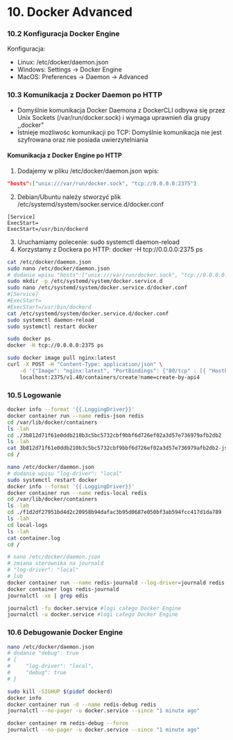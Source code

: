 # 10. Docker Advanced

### 10.2 Konfiguracja Docker Engine

Konfiguracja:
* Linux: /etc/docker/daemon.json
* Windows: Settings -> Docker Engine
* MacOS: Preferences -> Daemon -> Advanced

### 10.3 Komunikacja z Docker Daemon po HTTP

* Domyślnie komunikacja Docker Daemona z DockerCLI odbywa się przez Unix Sockets (/var/run/docker.sock) i wymaga uprawnień dla grupy ,,docker"
* Istnieje możliwośc komunikacji po TCP: Domyślnie komunikacja nie jest szyfrowana oraz nie posiada uwierzytelniania

#### Komunikacja z Docker Engine po HTTP
1. Dodajemy w pliku /etc/docker/daemon.json wpis:
```json
"hosts":["unix:///var/run/docker.sock", "tcp://0.0.0.0:2375"]
```

2. Debian/Ubuntu należy stworzyć plik /etc/systemd/system/socker.service.d/docker.conf
```
[Service]
ExecStart=
ExecStart=/usr/bin/dockerd
```

3. Uruchamiamy polecenie: sudo systemctl daemon-reload
4. Korzystamy z Dockera po HTTP: docker -H tcp://0.0.0.0:2375 ps

```bash
cat /etc/docker/daemon.json
sudo nano /etc/docker/daemon.json
# dodanie wpisu "hosts":["unix:///var/run/docker.sock", "tcp://0.0.0.0:2375"]
sudo mkdir -p /etc/systemd/system/docker.service.d
sudo nano /etc/systemd/system/docker.service.d/docker.conf
#[Service]
#ExecStart=
#ExecStart=/usr/bin/dockerd
cat /etc/systemd/system/docker.service.d/docker.conf
sudo systemctl daemon-reload
sudo systemctl restart docker

sudo docker ps
docker -H tcp://0.0.0.0:2375 ps

sudo docker image pull nginx:latest
curl -X POST -H "Content-Type: application/json" \
    -d '{"Image": "nginx:latest", "PortBindings": {"80/tcp" : [{ "HostPort": "8080" }]}}' \
    localhost:2375/v1.40/containers/create?name=create-by-api4
```

### 10.5 Logowanie
```bash
docker info --format '{{.LoggingDriver}}'
docker container run --name redis-json redis
cd /var/lib/docker/containers
ls -lah
cd ./3b812d71f61e0ddb210b3c5bc5732cbf9bbf6d726ef02a3d57e736979afb2db2
ls -lah
cat 3b812d71f61e0ddb210b3c5bc5732cbf9bbf6d726ef02a3d57e736979afb2db2-json.log
cd /

nano /etc/docker/daemon.json
# dodanie wpisu "log-driver": "local"
sudo systemctl restart docker
docker info --format '{{.LoggingDriver}}'
docker container run --name redis-local redis
cd /var/lib/docker/containers
ls -lah
cd ./f1d2df27951bd4d2c20958b94dafac3b95d0687e050bf3ab594fcc417d1da789
ls -lah
cd local-logs
ls -lah
cat container.log
cd /

# nano /etc/docker/daemon.json
# zmiana sterownika na journald 
# "log-driver": "local"
# lub
docker container run --name redis-journald --log-driver=journald redis
docker container logs redis-journald
journalctl -xe | grep edis

journalctl -fu docker.service #logi całego Docker Engine
journalctl -u docker.service #logi całego Docker Engine
```
### 10.6 Debugowanie Docker Engine
```bash
nano /etc/docker/daemon.json
# dodanie "debug": true
# {
#     "log-driver": "local",
#     "debug": true
# }

sudo kill -SIGHUP $(pidof dockerd)
docker info
docker container run -d --name redis-debug redis
journalctl --no-pager -u docker.service --since "1 minute ago"

docker container rm redis-debug --force
journalctl --no-pager -u docker.service --since "1 minute ago"
```
